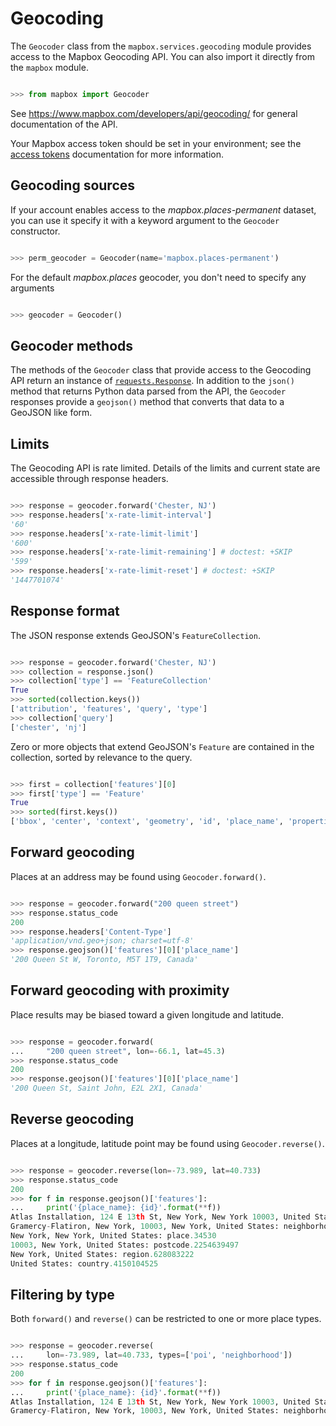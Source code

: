 # Geocoding

The `Geocoder` class from the `mapbox.services.geocoding` module provides
access to the Mapbox Geocoding API. You can also import it directly from the
`mapbox` module.

```python

>>> from mapbox import Geocoder

```

See https://www.mapbox.com/developers/api/geocoding/ for general documentation
of the API.

Your Mapbox access token should be set in your environment; see the [access tokens](access_tokens.md) documentation for more information.

## Geocoding sources

If your account enables access to the *mapbox.places-permanent* dataset, you
can use it specify it with a keyword argument to the `Geocoder` constructor.

```python

>>> perm_geocoder = Geocoder(name='mapbox.places-permanent')

```

For the default *mapbox.places* geocoder, you don't need to specify any arguments

```python

>>> geocoder = Geocoder()

```

## Geocoder methods

The methods of the `Geocoder` class that provide access to the Geocoding API
return an instance of
[`requests.Response`](http://docs.python-requests.org/en/latest/api/#requests.Response).
In addition to the `json()` method that returns Python data parsed from the
API, the `Geocoder` responses provide a `geojson()` method that converts that
data to a GeoJSON like form.

## Limits

The Geocoding API is rate limited. Details of the limits and current state
are accessible through response headers.

```python

>>> response = geocoder.forward('Chester, NJ')
>>> response.headers['x-rate-limit-interval']
'60'
>>> response.headers['x-rate-limit-limit']
'600'
>>> response.headers['x-rate-limit-remaining'] # doctest: +SKIP
'599'
>>> response.headers['x-rate-limit-reset'] # doctest: +SKIP
'1447701074'

```

## Response format

The JSON response extends GeoJSON's `FeatureCollection`.

```python

>>> response = geocoder.forward('Chester, NJ')
>>> collection = response.json()
>>> collection['type'] == 'FeatureCollection'
True
>>> sorted(collection.keys())
['attribution', 'features', 'query', 'type']
>>> collection['query']
['chester', 'nj']

```

Zero or more objects that extend GeoJSON's `Feature` are contained in the
collection, sorted by relevance to the query.

```python

>>> first = collection['features'][0]
>>> first['type'] == 'Feature'
True
>>> sorted(first.keys())
['bbox', 'center', 'context', 'geometry', 'id', 'place_name', 'properties', 'relevance', 'text', 'type']

```

## Forward geocoding

Places at an address may be found using `Geocoder.forward()`.

```python

>>> response = geocoder.forward("200 queen street")
>>> response.status_code
200
>>> response.headers['Content-Type']
'application/vnd.geo+json; charset=utf-8'
>>> response.geojson()['features'][0]['place_name']
'200 Queen St W, Toronto, M5T 1T9, Canada'

```

## Forward geocoding with proximity

Place results may be biased toward a given longitude and latitude.

```python

>>> response = geocoder.forward(
...     "200 queen street", lon=-66.1, lat=45.3)
>>> response.status_code
200
>>> response.geojson()['features'][0]['place_name']
'200 Queen St, Saint John, E2L 2X1, Canada'

```

## Reverse geocoding

Places at a longitude, latitude point may be found using `Geocoder.reverse()`.

```python

>>> response = geocoder.reverse(lon=-73.989, lat=40.733)
>>> response.status_code
200
>>> for f in response.geojson()['features']:
...     print('{place_name}: {id}'.format(**f))
Atlas Installation, 124 E 13th St, New York, New York 10003, United States: poi.2701346205
Gramercy-Flatiron, New York, 10003, New York, United States: neighborhood.21161
New York, New York, United States: place.34530
10003, New York, United States: postcode.2254639497
New York, United States: region.628083222
United States: country.4150104525

```

## Filtering by type

Both `forward()` and `reverse()` can be restricted to one or more place types.

```python

>>> response = geocoder.reverse(
...     lon=-73.989, lat=40.733, types=['poi', 'neighborhood'])
>>> response.status_code
200
>>> for f in response.geojson()['features']:
...     print('{place_name}: {id}'.format(**f))
Atlas Installation, 124 E 13th St, New York, New York 10003, United States: poi.2701346205
Gramercy-Flatiron, New York, 10003, New York, United States: neighborhood.21161

```
